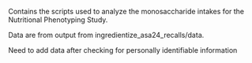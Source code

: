 Contains the scripts used to analyze the monosaccharide intakes for the Nutritional Phenotyping Study.

Data are from output from ingredientize_asa24_recalls/data.

Need to add data after checking for personally identifiable information
